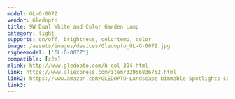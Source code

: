 ```yaml
---
model: GL-G-007Z
vendor: Gledopto
title: 9W Dual White and Color Garden Lamp
category: light
supports: on/off, brightness, colortemp, color
image: /assets/images/devices/Gledopto_GL-G-007Z.jpg
zigbeemodel: ['GL-G-007Z']
compatible: [z2m]
mlink: http://www.gledopto.com/h-col-304.html
link: https://www.aliexpress.com/item/32956836752.html
link2: https://www.amazon.com/GLEDOPTO-Landscape-Dimmable-Spotlights-Compatible/dp/B081TWY64Q
link3: 
---
```


